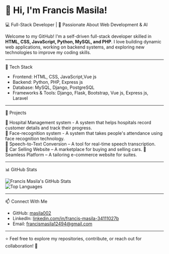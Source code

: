 
# 👋 Hi, I'm Francis Masila!  

💻 Full-Stack Developer | 🚀 Passionate About Web Development & AI  

Welcome to my GitHub! I'm a self-driven full-stack developer skilled in **HTML, CSS, JavaScript, Python, MySQL, and PHP**. I love building dynamic web applications, working on backend systems, and exploring new technologies to improve my coding skills.  

---

🔧 Tech Stack  

- Frontend: HTML, CSS, JavaScript,Vue js  
- Backend: Python, PHP, Express js 
- Database: MySQL, Django, PostgreSQL
- Frameworks & Tools: Django, Flask, Bootstrap, Vue js, Express js, Laravel  

---

🚀 Projects  

🔹 Hospital Management system - A system that helps hospitals record customer details and track their progress.  
🔹 Face-recognition system - A system that takes people's attendance using face recognition technology.  
🔹 Speech-to-Text Conversion – A tool for real-time speech transcription.  
🔹 Car Selling Website – A marketplace for buying and selling cars.
🔹 Seamless Platform – A tailoring e-commerce website for suites.


---

📊 GitHub Stats  

![Francis Masila's GitHub Stats](https://github-readme-stats.vercel.app/api?username=masila002&show_icons=true&theme=radical)  
![Top Languages](https://github-readme-stats.vercel.app/api/top-langs/?username=masila002&layout=compact&theme=radical)  

---

📫 Connect With Me  

- GitHub: [masila002](https://github.com/masila002)  
- LinkedIn: [linkedin.com/in/francis-masila-34111027b](https://linkedin.com/in/francis-masila-34111027b)  
- Email: francismasila12494@gmail.com  

---

⭐ Feel free to explore my repositories, contribute, or reach out for collaboration! 🚀  


